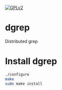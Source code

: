 <a href = "./LICENSE" target = "_blank"><img src = "https://github.com/QubitPi/Miscellaneous/blob/master/README_reference/gpl.png" alt = "GPLv2"></a>

# dgrep
Distributed grep

# Install dgrep
```bash
./configure
make
sudo make install
```
